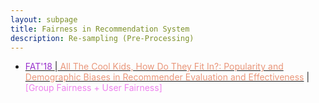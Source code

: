```yaml
---
layout: subpage
title: Fairness in Recommendation System
description: Re-sampling (Pre-Processing)
---
```


<!-- - [<font color="DarkOrchid">' </font>\|<font color="DarkSalmon"> </font>]() \| <font color="Violet">[ Fairness +  Fairness]</font> \| [<font color="DeepPink">知乎</font>]() -->
- [<font color="DarkOrchid">FAT'18 </font>\|<font color="DarkSalmon"> All The Cool Kids, How Do They Fit In?: Popularity and Demographic Biases in Recommender Evaluation and Effectiveness</font>](https://proceedings.mlr.press/v81/ekstrand18b.html) \| <font color="Violet">[Group Fairness + User Fairness]</font>
